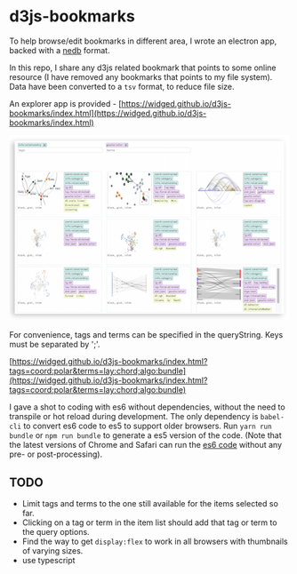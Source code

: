 # d3js-bookmarks

To help browse/edit bookmarks in different area, I wrote an electron app, backed with a [nedb](https://github.com/louischatriot/nedb) format.

In this repo, I share any d3js related bookmark that points to some online resource (I have removed any bookmarks that points to my file system). Data have been converted to a `tsv` format, to reduce file size.

An explorer app is provided - [https://widged.github.io/d3js-bookmarks/index.html](https://widged.github.io/d3js-bookmarks/index.html)

![app preview](preview.png "Bookmarks Explorer Preview")

For convenience, tags and terms can be specified in the queryString. Keys must be separated by ';'.

[https://widged.github.io/d3js-bookmarks/index.html?tags=coord:polar&terms=lay:chord;algo:bundle](https://widged.github.io/d3js-bookmarks/index.html?tags=coord:polar&terms=lay:chord;algo:bundle)

I gave a shot to coding with es6 without dependencies, without the need to transpile or hot reload during development. The only dependency is `babel-cli` to convert es6 code to es5 to support older browsers. Run `yarn run bundle` or `npm run bundle` to generate a es5 version of the code. (Note that the latest versions of Chrome and Safari can run the [es6 code](https://widged.github.io/d3js-bookmarks/app-dev.html) without any pre- or post-processing).

## TODO

* Limit tags and terms to the one still available for the items selected so far.
* Clicking on a tag or term in the item list should add that tag or term to the query options.
* Find the way to get `display:flex` to work in all browsers with thumbnails of varying sizes.
* use typescript
